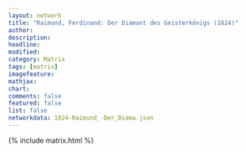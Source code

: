 ```yaml
---
layout: network
title: "Raimund, Ferdinand: Der Diamant des Geisterkönigs (1824)"
author:
description:
headline:
modified:
category: Matrix
tags: [matrix]
imagefeature: 
mathjax: 
chart: 
comments: false
featured: false
list: false
networkdata: 1824-Raimund_-Der_Diama.json
---
```

{% include matrix.html %}

